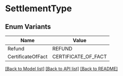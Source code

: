 # SettlementType

## Enum Variants

| Name | Value |
|---- | -----|
| Refund | REFUND |
| CertificateOfFact | CERTIFICATE_OF_FACT |


[[Back to Model list]](../README.md#documentation-for-models) [[Back to API list]](../README.md#documentation-for-api-endpoints) [[Back to README]](../README.md)


